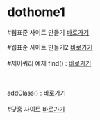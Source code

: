 # dothome1

#웹표준 사이트 만들기
<a href="https://thldnjs.github.io/dothome1/webstandard/index.html">바로가기</a><br>

#웹표준 사이트 만들기2
<a href="http://thldnjs.dothome.co.kr/responsive/index.html">바로가기</a>
<br>
<br>
#제이쿼리 예제
find() : <a href="https://thldnjs.github.io/dothome1/jquery/jquery04.html">바로가기</a>

<br>
<br>
addClass() : <a href="https://thldnjs.github.io/dothome1/jquery/jquery06_addClass2.html">바로가기</a>

<br>
<br>
#닷홈 사이트
<a href="http://thldnjs.dothome.co.kr/index.html">바로가기</a>
